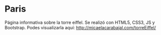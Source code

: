 # Paris

Página informativa sobre la torre eiffel. Se realizó con HTML5, CSS3, JS y Bootstrap.
Podes visualizarla aquí: http://micaelacarabajal.com/torreEiffel/
